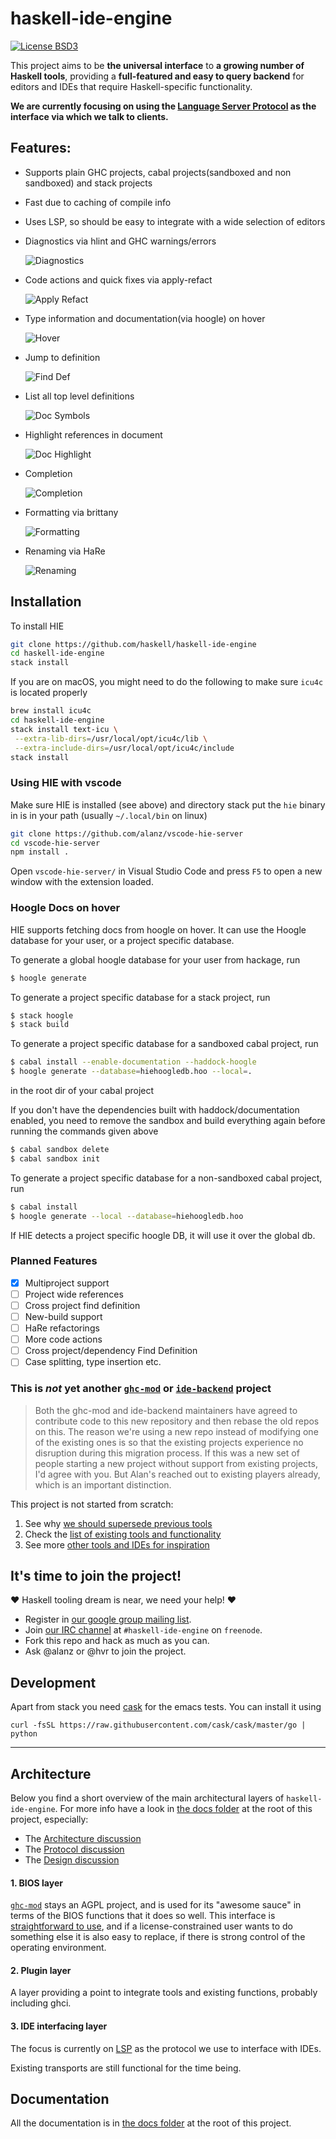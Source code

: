 # haskell-ide-engine
[![License BSD3][badge-license]][license]

[badge-license]: https://img.shields.io/badge/license-BSD3-green.svg?dummy
[license]: https://github.com/haskell/haskell-ide-engine/blob/master/LICENSE


This project aims to be __the universal interface__ to __a growing number of Haskell tools__, providing a __full-featured and easy to query backend__ for editors and IDEs that require Haskell-specific functionality.

__We are currently focusing on using the [Language Server Protocol](https://github.com/Microsoft/language-server-protocol/blob/master/protocol.md) as the interface via which 
we talk to clients.__

## Features:
 
 - Supports plain GHC projects, cabal projects(sandboxed and non sandboxed) and stack projects
 - Fast due to caching of compile info
 - Uses LSP, so should be easy to integrate with a wide selection of editors
 - Diagnostics via hlint and GHC warnings/errors
   
   ![Diagnostics](http://i.imgur.com/1vqm4eF.gif)

 - Code actions and quick fixes via apply-refact
   
   ![Apply Refact](http://i.imgur.com/dBrSi5F.gif)

 - Type information and documentation(via hoogle) on hover

   ![Hover](http://i.imgur.com/AcvYROv.gif)

 - Jump to definition
   
   ![Find Def](http://i.imgur.com/kmCU2Bz.gif)

 - List all top level definitions

   ![Doc Symbols](http://i.imgur.com/GErcYqp.gif)

 - Highlight references in document
   
   ![Doc Highlight](http://i.imgur.com/YLjHs2s.gif)
   
 - Completion
   
   ![Completion](http://i.imgur.com/wR6IJ7M.gif)

 - Formatting via brittany

   ![Formatting](http://i.imgur.com/cqZZ8HC.gif)

 - Renaming via HaRe

   ![Renaming](http://i.imgur.com/z03G2a5.gif)
 
## Installation 

To install HIE

```bash
git clone https://github.com/haskell/haskell-ide-engine
cd haskell-ide-engine
stack install
```

If you are on macOS, you might need to do the following to make sure `icu4c` is located properly

```bash
brew install icu4c
cd haskell-ide-engine
stack install text-icu \
 --extra-lib-dirs=/usr/local/opt/icu4c/lib \
 --extra-include-dirs=/usr/local/opt/icu4c/include
stack install
```

### Using HIE with vscode

Make sure HIE is installed (see above) and directory stack put the `hie` binary in is in your path 
(usually `~/.local/bin` on linux)

```bash
git clone https://github.com/alanz/vscode-hie-server
cd vscode-hie-server
npm install .
```

Open `vscode-hie-server/` in Visual Studio Code and press `F5` to open a new window with the extension loaded.

### Hoogle Docs on hover

HIE supports fetching docs from hoogle on hover. It can use the Hoogle database for 
your user, or a project specific database.

To generate a global hoogle database for your user from hackage, run

```bash
$ hoogle generate
```

To generate a project specific database for a stack project, run

```bash
$ stack hoogle
$ stack build
```

To generate a project specific database for a sandboxed cabal project, run

```bash
$ cabal install --enable-documentation --haddock-hoogle
$ hoogle generate --database=hiehoogledb.hoo --local=.
```
in the root dir of your cabal project

If you don't have the dependencies built with haddock/documentation enabled, you need 
to remove the sandbox and build everything again before running the commands
given above

```bash
$ cabal sandbox delete
$ cabal sandbox init
```

To generate a project specific database for a non-sandboxed cabal project, run

```bash
$ cabal install
$ hoogle generate --local --database=hiehoogledb.hoo
```

If HIE detects a project specific hoogle DB, it will use it over the global db.

### Planned Features

 - [x] Multiproject support
 - [ ] Project wide references
 - [ ] Cross project find definition
 - [ ] New-build support
 - [ ] HaRe refactorings
 - [ ] More code actions
 - [ ] Cross project/dependency Find Definition
 - [ ] Case splitting, type insertion etc.

### This is *not* yet another [`ghc-mod`](https://github.com/kazu-yamamoto/ghc-mod) or [`ide-backend`](https://github.com/fpco/ide-backend) project

 > Both the ghc-mod and ide-backend maintainers have agreed to contribute code to this new repository and then rebase the old repos on this. The reason we're using a new repo instead of modifying one of the existing ones is so that the existing projects experience no disruption during this migration process. If this was a new set of people starting a new project without support from existing projects, I'd agree with you. But Alan's reached out to existing players already, which is an important distinction.

This project is not started from scratch:

1. See why [we should supersede previous tools](/docs/Challenges.md)
2. Check the [list of existing tools and functionality](/docs/Tools.md)
3. See more [other tools and IDEs for inspiration](/docs/Inspirations.md)


## It's time to join the project!

:heart: Haskell tooling dream is near, we need your help! :heart:

 - Register in [our google group mailing list](https://groups.google.com/forum/#!forum/haskell-ide).
 - Join [our IRC channel](http://webchat.freenode.net/?channels=haskell-ide-engine) at `#haskell-ide-engine` on `freenode`.
 - Fork this repo and hack as much as you can.
 - Ask @alanz or @hvr to join the project.

## Development

Apart from stack you need [cask](https://cask.readthedocs.org/en/latest/) for the emacs tests. You can install it using

```
curl -fsSL https://raw.githubusercontent.com/cask/cask/master/go | python
```

-------------


## Architecture

Below you find a short overview of the main architectural layers of `haskell-ide-engine`.
For more info have a look in [the docs folder](/docs) at the root of this project, especially:

 - The [Architecture discussion](docs/Architecture.md)
 - The [Protocol discussion](docs/Protocol.md)
 - The [Design discussion](docs/Design.md)

#### 1. BIOS layer

[`ghc-mod`](https://github.com/kazu-yamamoto/ghc-mod) stays an AGPL project,
and is used for its "awesome sauce" in terms of
the BIOS functions that it does so well. This interface is
[straightforward to use](http://alanz.github.io/haskell%20refactorer/2015/10/02/ghc-mod-for-tooling),
and if a license-constrained user wants to do something else it is also easy to
replace, if there is strong control of the operating environment.

#### 2. Plugin layer

A layer providing a point to integrate tools and existing functions, probably
including ghci.

#### 3. IDE interfacing layer

The focus is currently on [LSP](https://github.com/Microsoft/language-server-protocol/blob/master/protocol.md) as the protocol we use to interface with IDEs.

Existing transports are still functional for the time being.

## Documentation

All the documentation is in [the docs folder](/docs) at the root of this project.
